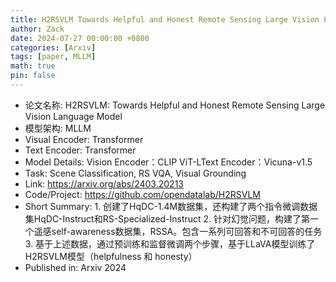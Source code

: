 ```yaml
---
title: H2RSVLM Towards Helpful and Honest Remote Sensing Large Vision Language Model
author: Zack
date: 2024-07-27 00:00:00 +0800
categories: [Arxiv]
tags: [paper, MLLM]
math: true
pin: false
---
```

- 论文名称: H2RSVLM: Towards Helpful and Honest Remote Sensing Large Vision Language Model
- 模型架构: MLLM
- Visual Encoder: Transformer
- Text Encoder: Transformer
- Model Details: Vision Encoder：CLIP ViT-LText Encoder：Vicuna-v1.5
- Task: Scene Classification, RS VQA, Visual Grounding
- Link: https://arxiv.org/abs/2403.20213
- Code/Project: https://github.com/opendatalab/H2RSVLM
- Short Summary: 1. 创建了HqDC-1.4M数据集，还构建了两个指令微调数据集HqDC-Instruct和RS-Specialized-Instruct    2. 针对幻觉问题，构建了第一个遥感self-awareness数据集，RSSA。包含一系列可回答和不可回答的任务    3. 基于上述数据，通过预训练和监督微调两个步骤，基于LLaVA模型训练了H2RSVLM模型（helpfulness 和 honesty）
- Published in: Arxiv 2024
